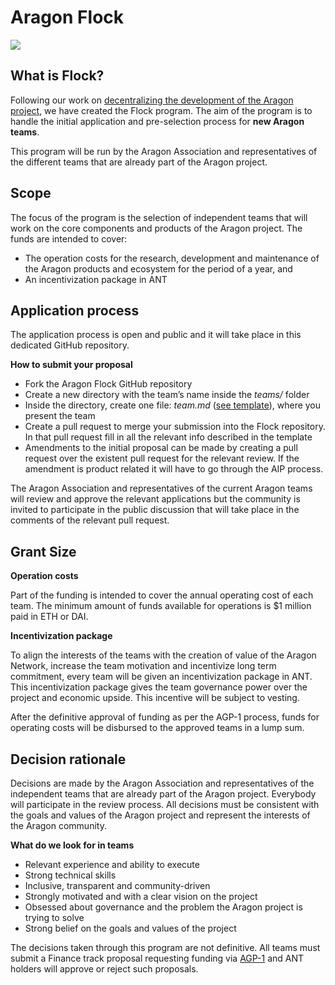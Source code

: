 # Aragon Flock

![](https://wiki.aragon.one/design/artwork/Nest/01.png)

## What is Flock?
Following our work on [decentralizing the development of the Aragon project](https://blog.aragon.org/decentralizing-aragons-development-iii-onboarding-new-teams-32786cb805a5/), we have created the Flock program. The aim of the program is to handle the initial application and pre-selection process for **new Aragon teams**.

This program will be run by the Aragon Association and representatives of the different teams that are already part of the Aragon project.

## Scope 
The focus of the program is the selection of independent teams that will work on the core components and products of the Aragon project. The funds are intended to cover:

- The operation costs for the research, development and maintenance of the Aragon products and ecosystem for the period of a year, and
- An incentivization package in ANT

## Application process
The application process is open and public and it will take place in this dedicated GitHub repository. 

**How to submit your proposal**
- Fork the Aragon Flock GitHub repository
- Create a new directory with the team’s name inside the *teams/* folder
- Inside the directory, create one file: *team.md* ([see template](https://github.com/aragon/flock/blob/master/docs/templates/team.md)), where you present the team
- Create a pull request to merge your submission into the Flock repository. In that pull request fill in all the relevant info described in the template
- Amendments to the initial proposal can be made by creating a pull request over the existent pull request for the relevant review.  If the amendment is product related it will have to go through the AIP process.

The Aragon Association and representatives of the current Aragon teams will review and approve the relevant applications but the community is invited to participate in the public discussion that will take place in the comments of the relevant pull request. 

## Grant Size 

**Operation costs**

Part of the funding is intended to cover the annual operating cost of each team. The minimum amount of funds available for operations is $1 million paid in ETH or DAI. 

**Incentivization package**

To align the interests of the teams with the creation of value of the Aragon Network, increase the team motivation and incentivize long term commitment, every team will be given an incentivization package in ANT. This incentivization package gives the team governance power over the project and economic upside. This incentive will be subject to vesting. 

After the definitive approval of funding as per the AGP-1 process, funds for operating costs will be disbursed to the approved teams in a lump sum.

## Decision rationale

Decisions are made by the Aragon Association and representatives of the independent teams that are already part of the Aragon project. Everybody will participate in the review process. All decisions must be consistent with the goals and values of the Aragon project and represent the interests of the Aragon community.

**What do we look for in teams** 

- Relevant experience and ability to execute 
- Strong technical skills
- Inclusive, transparent and community-driven
- Strongly motivated and with a clear vision on the project
- Obsessed about governance and the problem the Aragon project is trying to solve
- Strong belief on the goals and values of the project


The decisions taken through this program are not definitive. All teams must submit a Finance track proposal requesting funding via [AGP-1](https://github.com/aragon/AGPs/blob/6ef7dcb9d6a0ccf3cb4d0707eed0cdd10f99044d/AGPs/AGP-1.md) and ANT holders will approve or reject such proposals.
